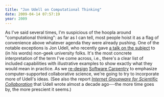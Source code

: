 ```yaml
---
title: "Jon Udell on Computational Thinking"
date: 2009-04-14 07:57:19
year: 2009
---
```

As I've said several times, I'm suspicious of the hoopla around "computational thinking": as far as I can tell, most people hoist it as a flag of convenience above whatever agenda they were already pushing.  One of the notable exceptions is Jon Udell, who recently gave <a href="http://www.slideshare.net/judell/computational-thinking">a talk on the subject</a> to (in his words) non-geek university folks. It's the most concrete interpretation of the term I've come across, i.e., there's a clear list of included capabilities with illustrative examples to show exactly what they would mean in practice.  As we <a href="http://softwarecarpentry.wordpress.com/2009/03/30/user-stories/">re-design</a> <a href="http://swc.scipy.org">Software Carpentry</a> to emphasize computer-supported collaborative science, we're going to try to incorporate more of Udell's ideas.  (See also the report <a href="http://207.22.26.166/GroupwareReport.html"><em>Internet Groupware for Scientific Collaboration</em></a> that Udell wrote almost a decade ago---the more time goes by, the more prescient it seems.)
